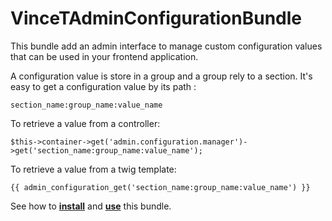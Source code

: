 VinceTAdminConfigurationBundle
==============================

This bundle add an admin interface to manage custom configuration values that can be used in your frontend application.

A configuration value is store in a group and a group rely to a section. It's easy to get a configuration value by its path :
```
section_name:group_name:value_name
```

To retrieve a value from a controller:
```
$this->container->get('admin.configuration.manager')->get('section_name:group_name:value_name');
```

To retrieve a value from a twig template:
```
{{ admin_configuration_get('section_name:group_name:value_name') }}
```

See how to [**install**][1] and [**use**][2] this bundle.

[1]: https://github.com/vincenttouzet/AdminConfigurationBundle/blob/master/Resources/doc/installation.md 
[2]: https://github.com/vincenttouzet/AdminConfigurationBundle/blob/master/Resources/doc/getting_started.md